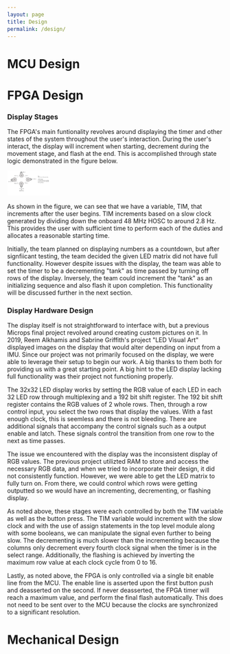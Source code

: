 ```yaml
---
layout: page
title: Design
permalink: /design/
---
```

# MCU Design

# FPGA Design
### Display Stages
The FPGA's main funtionality revolves around displaying the timer and other states of the system throughout the user's interaction.  During the user's interact, the display will increment when starting, decrement during the movement stage, and flash at the end.  This is accomplished through state logic demonstrated in the figure below.

<div style="text-align: left">
  <img src="./assets/schematics/game_timing.png" alt="game" width="100" />
</div>

As shown in the figure, we can see that we have a variable, TIM, that increments after the user begins.  TIM increments based on a slow clock generated by dividing down the onboard 48 MHz HOSC to around 2.8 Hz.  This provides the user with sufficient time to perform each of the duties and allocates a reasonable starting time.

Initially, the team planned on displaying numbers as a countdown, but after signfiicant testing, the team decided the given LED matrix did not have full functionality. However despite issues with the display, the team was able to set the timer to be a decrementing "tank" as time passed by turning off rows of the display. Inversely, the team could increment the "tank" as an initializing sequence and also flash it upon completion.  This functionality will be discussed further in the next section.   

### Display Hardware Design
The display itself is not straightforward to interface with, but a previous Microps final project revolved around creating custom pictures on it.  In 2019, Reem Alkhamis and Sabrine Griffith's project "LED Visual Art" displayed images on the display that would alter depending on input from a IMU.  Since our project was not primarily focused on the display, we were able to leverage their setup to begin our work.  A big thanks to them both for providing us with a great starting point.  A big hint to the LED display lacking full functionality was their project not functioning properly.

The 32x32 LED display works by setting the RGB value of each LED in each 32 LED row through multiplexing and a 192 bit shift register.  The 192 bit shift register contains the RGB values of 2 whole rows.  Then, through a row control input, you select the two rows that display the values.  With a fast enough clock, this is seemless and there is not bleeding.  There are additional signals that accompany the control signals such as a output enable and latch.  These signals control the transition from one row to the next as time passes.

The issue we encountered with the display was the inconsistent display of RGB values.  The previous project utilizted RAM to store and access the necessary RGB data, and when we tried to incorporate their design, it did not consistently function.  However, we were able to get the LED matrix to fully turn on.  From there, we could control which rows were getting outputted so we would have an incrementing, decrementing, or flashing display.  

As noted above, these stages were each controlled by both the TIM variable as well as the button press.  The TIM variable would increment with the slow clock and with the use of assign statements in the top level module along with some booleans, we can manipulate the signal even further to being slow. The decrementing is much slower than the incrementing because the columns only decrement every fourth clock signal when the timer is in the select range. Additionally, the flashing is achieved by inverting the maximum row value at each clock cycle from 0 to 16.  

Lastly, as noted above, the FPGA is only controlled via a single bit enable line from the MCU.  The enable line is asserted upon the first button push and deasserted on the second.  If never deasserted, the FPGA timer will reach a maximum value, and perform the final flash automatically. This does not need to be sent over to the MCU because the clocks are synchronized to a significant resolution.

# Mechanical Design
